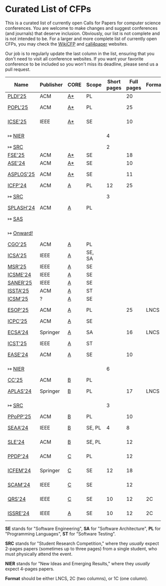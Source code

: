# Curated List of CFPs

This is a curated list of currently open Calls for Papers for computer
science conferences. You are welcome to make changes and suggest conferences
(and journals) that deserve inclusion. Obviously, our list is not complete
and is not intended to be. For a larger and more complete list of
currently open CFPs,
you may check the [WikiCFP](http://www.wikicfp.com/cfp/) and
[call4paper](https://www.call4paper.com/) websites.

Our job is to regularly update the last column in the list, ensuring that
you don't need to visit all conference websites. If you want your favorite
conference to be included so you won't miss its deadline,
please send us a pull request.

| Name | Publisher | CORE | Scope | Short pages | Full pages | Format | CFP | Country |
| --- | --- | --- | --- | --- | --- | --- | --- | --- |
| [PLDI'25](https://conf.researchr.org/series/pldi) | ACM | [A*](https://portal.core.edu.au/conf-ranks/84/) | PL | | 20 | | ? | |
| [POPL'25](https://conf.researchr.org/home/POPL-2025) | ACM | [A*](https://portal.core.edu.au/conf-ranks/82/) | PL | | 25 | | 11-Jul | |
| [ICSE'25](https://conf.researchr.org/home/icse-2025) | IEEE | [A*](https://portal.core.edu.au/conf-ranks/1209/) | SE | | 10 | | 2-Aug | |
| ↦ [NIER](https://conf.researchr.org/track/icse-2025/icse-2025-nier) | | | | 4 | | | 10-Oct | |
| ↦ [SRC](https://conf.researchr.org/track/icse-2025/icse-2025-SRC) | | | | 2 | | | ? | |
| [FSE'25](https://conf.researchr.org/home/fse-2025) | ACM | [A*](https://portal.core.edu.au/conf-ranks/52/) | SE | | 18 | | ? | |
| [ASE'24](https://conf.researchr.org/home/ase-2024) | ACM | [A*](https://portal.core.edu.au/conf-ranks/279/) | SE | | 10 | | 7-Jun | |
| [ASPLOS'25](https://www.asplos-conference.org/asplos-2025-call-for-papers/) | ACM | [A*](https://portal.core.edu.au/conf-ranks/147/) | SE | | 11 | | 24-Jun | |
| [ICFP'24](https://icfp24.sigplan.org/) | ACM | [A](https://portal.core.edu.au/conf-ranks/1037/) | PL | 12 | 25 | | closed | |
| ↦ [SRC](https://icfp24.sigplan.org/track/icfp-2024-student-research-competition) | | | | 3 | | | 23-May | |
| [SPLASH'24](https://2024.splashcon.org/) | ACM | [A](https://portal.core.edu.au/conf-ranks/18/) | PL | | | | closed | |
| ↦ [SAS](https://2024.splashcon.org/home/sas-2024) | | | | | | | 5-May | |
| ↦ [Onward!](https://2024.splashcon.org/track/splash-2024-Onward-Essays) | | | | | | | 25-Apr | |
| [CGO'25](https://conf.researchr.org/series/cgo) | ACM | [A](https://portal.core.edu.au/conf-ranks/1362/) | PL | | | | ? | |
| [ICSA'25](https://conf.researchr.org/home/icsa-2024) | IEEE | [A](https://portal.core.edu.au/conf-ranks/791/) | SE, SA | | | | ? | |
| [MSR'25](https://www.msrconf.org/) | IEEE | [A](https://portal.core.edu.au/conf-ranks/711/) | SE | | | | ? | |
| [ICSME'24](https://conf.researchr.org/home/icsme-2024) | IEEE | [A](https://portal.core.edu.au/conf-ranks/676/) | SE | | | | ? | |
| [SANER'25](https://conf.researchr.org/series/saner) | IEEE | [A](https://portal.core.edu.au/conf-ranks/2280/) | SE | | | | ? | |
| [ISSTA'25](https://conf.researchr.org/home/issta-2025) | ACM | [A](https://portal.core.edu.au/conf-ranks/1412/) | ST | | | | ? | |
| [ICSM'25](https://waset.org/software-maintenance-conference-in-july-2024-in-london) | ? | [A](https://portal.core.edu.au/conf-ranks/676/) | SE | | | | ? | |
| [ESOP'25](https://etaps.org/2025/conferences/esop/) | ACM | [A](https://portal.core.edu.au/conf-ranks/514/) | PL | | 25 | LNCS | 30-May | |
| [ICPC'25](https://conf.researchr.org/home/icpc-2024) | ACM | [A](https://portal.core.edu.au/conf-ranks/1181/) | SE | | | | ? | |
| [ECSA'24](https://conf.researchr.org/home/ecsa-2024) | Springer | [A](https://portal.core.edu.au/conf-ranks/2165/) | SA | | 16 | LNCS | 18-Apr | |
| [ICST'25](https://conf.researchr.org/series/icst) | IEEE | [A](https://portal.core.edu.au/conf-ranks/1221/) | ST | | | | ? | |
| [EASE'24](https://conf.researchr.org/series/ease) | ACM | [A](https://portal.core.edu.au/conf-ranks/1022/) | SE | | 10 | | 18-Jan | Italy |
| ↦ [NIER](https://conf.researchr.org/track/ease-2024/ease-2024-nier) | | | | 6 | | | 10-Mar | |
| [CC'25](https://conf.researchr.org/series/CC) | ACM | [B](https://portal.core.edu.au/conf-ranks/936/) | PL | | | | ? | |
| [APLAS'24](https://conf.researchr.org/home/aplas-2024/) | Springer | [B](https://portal.core.edu.au/conf-ranks/171/) | PL | | 17 | LNCS | 24-May | |
| ↦ [SRC](https://conf.researchr.org/track/aplas-2024/src-and-posters) | | | | 3 | | | 19-Jul | |
| [PPoPP'25](https://conf.researchr.org/home/ppopp-2024) | ACM | [B](https://portal.core.edu.au/conf-ranks/1691/) | PL | | 10 | | ? | |
| [SEAA'24](https://dsd-seaa.com/seaa2024/) | IEEE | [B](https://portal.core.edu.au/conf-ranks/464/) | SE, PL | 4 | 8 | | 5-May | |
| [SLE'24](http://www.sleconf.org/2024/) | ACM | [B](https://portal.core.edu.au/conf-ranks/1215/) | SE, PL | | 12 | | 14-Jun | |
| [PPDP'24](https://ppdp2024.github.io/) | ACM | [C](https://portal.core.edu.au/conf-ranks/1176/) | PL | | 12 | | 13-May | |
| [ICFEM'24](https://icfem2024.info/) | Springer | [C](https://portal.core.edu.au/conf-ranks/1031/) | SE | 12 | 18 | | 24-Jun | |
| [SCAM'24](https://conf.researchr.org/home/scam-2024) | IEEE | [C](https://portal.core.edu.au/conf-ranks/718/) | SE | | 12 | | 21-Jun | |
| [QRS'24](https://qrs24.techconf.org/) | IEEE | [C](https://portal.core.edu.au/conf-ranks/1185/) | SE | 10 | 12 | 2C | 15-Apr | United Kingdom |
| [ISSRE'24](https://issre.github.io/2024/) | IEEE | [A](https://portal.core.edu.au/conf-ranks/1411/) | SE | 10 | 12 | 2C | 15-May | Japan |

**SE** stands for "Software Engineering",
**SA** for "Software Architecture",
**PL** for "Programming Languages",
**ST** for "Software Testing".

**SRC** stands for "Student Research Competition," where they _usually_ expect
2-pages papers (sometimes up to three pages)
from a single student, who must physically attend the event.

**NIER** stands for "New Ideas and Emerging Results," where
they _usually_ expect 4-pages papers.

**Format** should be either LNCS, 2C (two columns), or 1C (one column).
